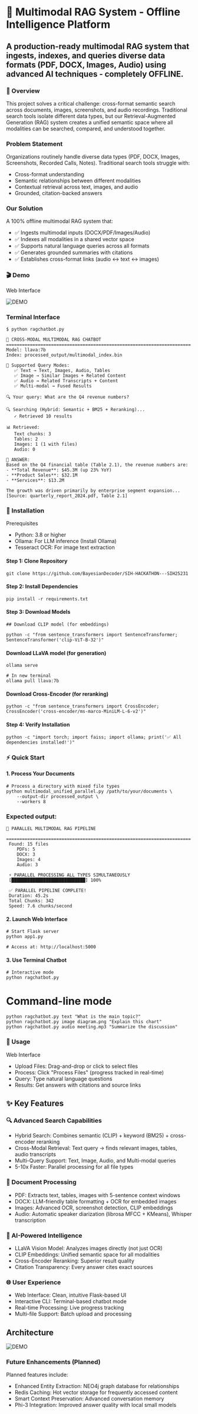 # 🤖 Multimodal RAG System - Offline Intelligence Platform

## A production-ready multimodal RAG system that ingests, indexes, and queries diverse data formats (PDF, DOCX, Images, Audio) using advanced AI techniques - completely OFFLINE.

### 🎯 Overview
This project solves a critical challenge: cross-format semantic search across documents, images, screenshots, and audio recordings. Traditional search tools isolate different data types, but our Retrieval-Augmented Generation (RAG) system creates a unified semantic space where all modalities can be searched, compared, and understood together.

### Problem Statement
Organizations routinely handle diverse data types (PDF, DOCX, Images, Screenshots, Recorded Calls, Notes). Traditional search tools struggle with:

- Cross-format understanding
- Semantic relationships between different modalities
- Contextual retrieval across text, images, and audio
- Grounded, citation-backed answers


### Our Solution
A 100% offline multimodal RAG system that:

- ✅ Ingests multimodal inputs (DOCX/PDF/Images/Audio)
- ✅ Indexes all modalities in a shared vector space
- ✅ Supports natural language queries across all formats
- ✅ Generates grounded summaries with citations
- ✅ Establishes cross-format links (audio ↔ text ↔ images)

### 🎬 Demo
Web Interface

![DEMO](sample.jpg)

### Terminal Interface


```
$ python ragchatbot.py

🤖 CROSS-MODAL MULTIMODAL RAG CHATBOT
======================================================================
Model: llava:7b
Index: processed_output/multimodal_index.bin

🎯 Supported Query Modes:
   ✅ Text → Text, Images, Audio, Tables
   ✅ Image → Similar Images + Related Content
   ✅ Audio → Related Transcripts + Content
   ✅ Multi-modal → Fused Results

🔍 Your query: What are the Q4 revenue numbers?

🔍 Searching (Hybrid: Semantic + BM25 + Reranking)...
   ✓ Retrieved 10 results

📊 Retrieved:
   Text chunks: 3
   Tables: 2
   Images: 1 (1 with files)
   Audio: 0

🤖 ANSWER:
Based on the Q4 financial table (Table 2.1), the revenue numbers are:
- **Total Revenue**: $45.3M (up 23% YoY)
- **Product Sales**: $32.1M  
- **Services**: $13.2M

The growth was driven primarily by enterprise segment expansion...
[Source: quarterly_report_2024.pdf, Table 2.1]

```

### 🚀 Installation
Prerequisites

- Python: 3.8 or higher
- Ollama: For LLM inference (Install Ollama)
- Tesseract OCR: For image text extraction

#### Step 1: Clone Repository

```
git clone https://github.com/BayesianDecoder/SIH-HACKATHON---SIH25231
```

#### Step 2: Install Dependencies

```
pip install -r requirements.txt
```
#### Step 3: Download Models
```
## Download CLIP model (for embeddings)

python -c "from sentence_transformers import SentenceTransformer; SentenceTransformer('clip-ViT-B-32')"
```

#### Download LLaVA model (for generation)
```
ollama serve

# In new terminal
ollama pull llava:7b
```
#### Download Cross-Encoder (for reranking)
```
python -c "from sentence_transformers import CrossEncoder; CrossEncoder('cross-encoder/ms-marco-MiniLM-L-6-v2')"
```
#### Step 4: Verify Installation
```
python -c "import torch; import faiss; import ollama; print('✅ All dependencies installed!')"
```

### ⚡ Quick Start

#### 1. Process Your Documents
```
# Process a directory with mixed file types
python multimodal_unified_parallel.py /path/to/your/documents \
    --output-dir processed_output \
    --workers 8
```

### Expected output:

```
🚀 PARALLEL MULTIMODAL RAG PIPELINE
 ======================================================================
 Found: 15 files
    PDFs: 5
    DOCX: 3  
    Images: 4
    Audio: 3

 ⚡ PARALLEL PROCESSING ALL TYPES SIMULTANEOUSLY
 [████████████████████████████] 100%

 ✅ PARALLEL PIPELINE COMPLETE!
 Duration: 45.2s
 Total Chunks: 342
 Speed: 7.6 chunks/second

```
#### 2. Launch Web Interface
```
# Start Flask server
python app1.py

# Access at: http://localhost:5000

```
#### 3. Use Terminal Chatbot
```
# Interactive mode
python ragchatbot.py

```

# Command-line mode
```
python ragchatbot.py text "What is the main topic?"
python ragchatbot.py image diagram.png "Explain this chart"
python ragchatbot.py audio meeting.mp3 "Summarize the discussion"
```

### 📖 Usage
Web Interface

- Upload Files: Drag-and-drop or click to select files
- Process: Click "Process Files" (progress tracked in real-time)
- Query: Type natural language questions
- Results: Get answers with citations and source links


## ✨ Key Features

### 🔍 Advanced Search Capabilities

- Hybrid Search: Combines semantic (CLIP) + keyword (BM25) + cross-encoder reranking
- Cross-Modal Retrieval: Text query → finds relevant images, tables, audio transcripts
- Multi-Query Support: Text, Image, Audio, and Multi-modal queries
- 5-10x Faster: Parallel processing for all file types

### 📄 Document Processing

- PDF: Extracts text, tables, images with 5-sentence context windows
- DOCX: LLM-friendly table formatting + OCR for embedded images
- Images: Advanced OCR, screenshot detection, CLIP embeddings
- Audio: Automatic speaker diarization (librosa MFCC + KMeans), Whisper transcription

### 🧠 AI-Powered Intelligence

- LLaVA Vision Model: Analyzes images directly (not just OCR)
- CLIP Embeddings: Unified semantic space for all modalities
- Cross-Encoder Reranking: Superior result quality
- Citation Transparency: Every answer cites exact sources

### 🌐 User Experience

- Web Interface: Clean, intuitive Flask-based UI
- Interactive CLI: Terminal-based chatbot mode
- Real-time Processing: Live progress tracking
- Multi-file Support: Batch upload and processing

## Architecture
![DEMO](architecture.png)


### Future Enhancements (Planned)

Planned features include:

- Enhanced Entity Extraction: NEO4j graph database for relationships
- Redis Caching: Hot vector storage for frequently accessed content
- Smart Context Preservation: Advanced conversation memory
- Phi-3 Integration: Improved answer quality with local small models
